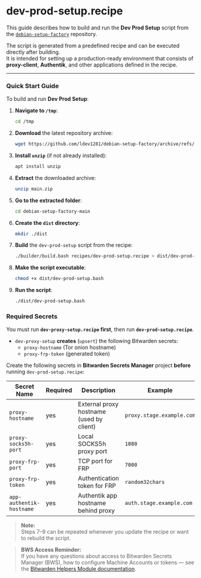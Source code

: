 # dev-prod-setup.recipe
This guide describes how to build and run the **Dev Prod Setup** script from the [`debian-setup-factory`](https://github.com/ldev1281/debian-setup-factory) repository.

The script is generated from a predefined recipe and can be executed directly after building.  
It is intended for setting up a production-ready environment that consists of **proxy-client**, **Authentik**, and other applications defined in the recipe.

---

### Quick Start Guide

To build and run **Dev Prod Setup**:

1. **Navigate to `/tmp`**:
   ```bash
   cd /tmp
   ```

2. **Download** the latest repository archive:
   ```bash
   wget https://github.com/ldev1281/debian-setup-factory/archive/refs/heads/main.zip
   ```

3. **Install `unzip`** (if not already installed):
   ```bash
   apt install unzip
   ```

4. **Extract** the downloaded archive:
   ```bash
   unzip main.zip
   ```

5. **Go to the extracted folder**:
   ```bash
   cd debian-setup-factory-main
   ```

6. **Create the `dist` directory**:
   ```bash
   mkdir ./dist
   ```

7. **Build** the `dev-prod-setup` script from the recipe:
   ```bash
   ./builder/build.bash recipes/dev-prod-setup.recipe > dist/dev-prod-setup.bash
   ```

8. **Make the script executable**:
   ```bash
   chmod +x dist/dev-prod-setup.bash
   ```

9. **Run the script**:
   ```bash
   ./dist/dev-prod-setup.bash
   ```
   
### Required Secrets

You must run **`dev-proxy-setup.recipe` first**, then run **`dev-prod-setup.recipe`**.

- `dev-proxy-setup` **creates** (`upsert`) the following Bitwarden secrets:
  - `proxy-hostname` (Tor onion hostname)
  - `proxy-frp-token` (generated token)

Create the following secrets in **Bitwarden Secrets Manager** project **before** running `dev-prod-setup.recipe`:

| Secret Name              | Required | Description                               | Example |
|--------------------------|----------|-------------------------------------------|---------|
| `proxy-hostname`         | yes      | External proxy hostname (used by client)  | `proxy.stage.example.com` |
| `proxy-socks5h-port`     | yes      | Local SOCKS5h proxy port                  | `1080` |
| `proxy-frp-port`         | yes      | TCP port for FRP                          | `7000` |
| `proxy-frp-token`        | yes      | Authentication token for FRP              | `random32chars` |
| `app-authentik-hostname` | yes      | Authentik app hostname behind proxy       | `auth.stage.example.com` |

> **Note:**  
> Steps 7–9 can be repeated whenever you update the recipe or want to rebuild the script.

> **BWS Access Reminder:**  
> If you have any questions about access to Bitwarden Secrets Manager (BWS), how to configure Machine Accounts or tokens — see the [Bitwarden Helpers Module documentation](https://github.com/ldev1281/debian-setup-factory/blob/dev/setup-modules/README.md#bitwarden-helpers-module-bitwardenbash).
